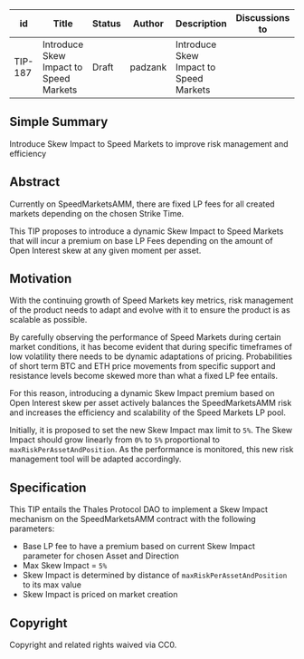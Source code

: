 

| id | Title | Status | Author | Description | Discussions to | Created |
| ----------- | ----------- | ----------- | ----------- | ----------- | ----------- | ----------- |
| TIP-187 | Introduce Skew Impact to Speed Markets | Draft | padzank | Introduce Skew Impact to Speed Markets |  | 2023-11-17
 
## Simple Summary


Introduce Skew Impact to Speed Markets to improve risk management and efficiency




## Abstract


Currently on SpeedMarketsAMM, there are fixed LP fees for all created markets depending on the chosen Strike Time.  
 
This TIP proposes to introduce a dynamic Skew Impact to Speed Markets that will incur a premium on base LP Fees depending on the amount of Open Interest skew at any given moment per asset.


## Motivation


With the continuing growth of Speed Markets key metrics, risk management of the product needs to adapt and evolve with it to ensure the product is as scalable as possible.  
 
By carefully observing the performance of Speed Markets during certain market conditions, it has become evident that during specific timeframes of low volatility there needs to be dynamic adaptations of pricing. Probabilities of short term BTC and ETH price movements from specific support and resistance levels become skewed more than what a fixed LP fee entails.  
 
For this reason, introducing a dynamic Skew Impact premium based on Open Interest skew per asset actively balances the SpeedMarketsAMM risk and increases the efficiency and scalability of the Speed Markets LP pool.  
 
 Initially, it is proposed to set the new Skew Impact max limit to `5%`. The Skew Impact should grow linearly from `0%` to `5%` proportional to `maxRiskPerAssetAndPosition`. As the performance is monitored, this new risk management tool will be adapted accordingly.  




## Specification
 
This TIP entails the Thales Protocol DAO to implement a Skew Impact mechanism on the SpeedMarketsAMM contract with the following parameters:  


- Base LP fee to have a premium based on current Skew Impact parameter for chosen Asset and Direction
- Max Skew Impact = `5%`
- Skew Impact is determined by distance of `maxRiskPerAssetAndPosition` to its max value
- Skew Impact is priced on market creation


## Copyright
 
Copyright and related rights waived via CC0.



